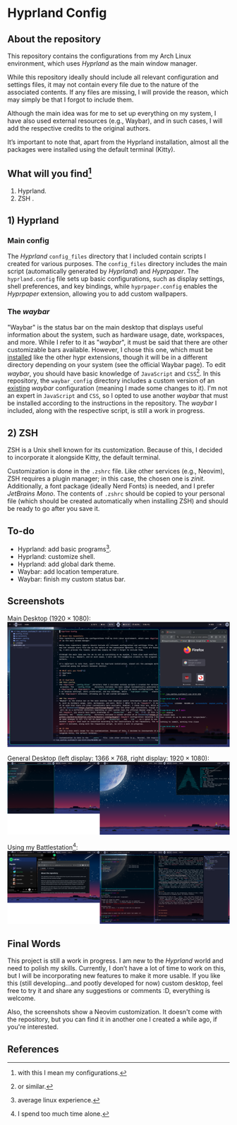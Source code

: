 # Hyprland Config

## About the repository
This repository contains the configurations from my Arch Linux environment, which uses *Hyprland* as the main window manager.

While this repository ideally should include all relevant configuration and settings files, it may not contain every file due to the nature of the associated contents. If any files are missing, I will provide the reason, which may simply be that I forgot to include them.

Although the main idea was for me to set up everything on my system, I have also used external resources (e.g., Waybar), and in such cases, I will add the respective credits to the original authors.

It’s important to note that, apart from the Hyprland installation, almost all the packages were installed using the default terminal (Kitty).

## What will you find[^1]
1) Hyprland.
2) ZSH .

## 1) Hyprland 
### Main config
The *Hyprland* ``config_files`` directory that I included contain scripts I created for various purposes. The ```config_files``` directory includes the main script (automatically generated by *Hyprland*) and *Hyprpaper*. The ```hyprland.config``` file sets up basic configurations, such as display settings, shell preferences, and key bindings, while ```hyprpaper.config``` enables the *Hyprpaper* extension, allowing you to add custom wallpapers.

### The *waybar*
"Waybar" is the status bar on the main desktop that displays useful information about the system, such as hardware usage, date, workspaces, and more. While I refer to it as "*waybar*", it must be said that there are other customizable bars available. However, I chose this one, which must be [installed](https://github.com/Alexays/Waybar) like the other hypr extensions, though it will be in a different directory depending on your system (see the official Waybar page). To edit *waybar*, you should have basic knowledge of ```JavaScript``` and ```CSS```[^3]. In this repository, the ```waybar_config``` directory includes a custom version of an [existing](https://github.com/mxkrsv/dotfiles-old/tree/master/.config/waybar) *waybar* configuration (meaning I made some changes to it). I'm not an expert in ```JavaScript``` and ```CSS```, so I opted to use another *waybar* that must be installed according to the instructions in the repository. The *waybar* I included, along with the respective script, is still a work in progress.

## 2) ZSH
ZSH is a Unix shell known for its customization. Because of this, I decided to incorporate it alongside Kitty, the default terminal.

Customization is done in the ```.zshrc``` file. Like other services (e.g., Neovim), ZSH requires a plugin manager; in this case, the chosen one is *zinit*. Additionally, a font package (ideally Nerd Fonts) is needed, and I prefer *JetBrains Mono*. The contents of ```.zshrc``` should be copied to your personal file (which should be created automatically when installing ZSH) and should be ready to go after you save it.

## To-do
* Hyprland: add basic programs[^5].
* Hyprland: customize shell.
* Hyprland: add global dark theme.
* Waybar: add location temperature.
* Waybar: finish my custom status bar.

## Screenshots
Main Desktop ($1920 \times 1080$):
![Desktop, not my laptop](https://github.com/JorgeCSH/I-use-Arch-btw/blob/main/screenshots/main_desktop.png)

General Desktop (left display: $1366 \times 768$, right display: $1920 \times 1080$):
![Generic battle station](https://github.com/JorgeCSH/I-use-Arch-btw/blob/main/screenshots/full_desktop.png)

Using my Battlestation[^4]:
![In use battle station](https://github.com/JorgeCSH/I-use-Arch-btw/blob/main/screenshots/custom_desktop.png)

## Final Words
This project is still a work in progress. I am new to the *Hyprland* world and need to polish my skills. Currently, I don’t have a lot of time to work on this, but I will be incorporating new features to make it more usable. If you like this (still developing...and pootly developed for now) custom desktop, feel free to try it and share any suggestions or comments :D, everything is welcome.

Also, the screenshots show a Neovim customization. It doesn't come with the repository, but you can find it in another one I created a while ago, if you're interested.

## References


[^1]: with this I mean my configurations.
[^2]: that must be installed separately. 
[^3]: or similar.
[^4]: I spend too much time alone.
[^5]: average linux experience.
